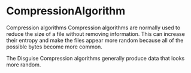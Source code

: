 # CompressionAlgorithm
Compression algorithms Compression algorithms are normally used to reduce the size of a file without removing information. This can increase their entropy and make the files appear more random because all of the possible bytes become more common. 

The Disguise Compression algorithms generally produce data that looks more random.
